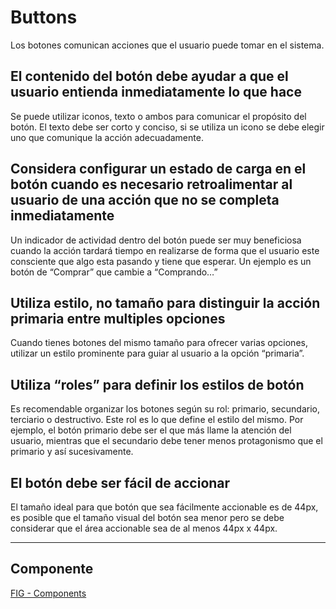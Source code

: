 # Buttons

Los botones comunican acciones que el usuario puede tomar en el sistema.

## El contenido del botón debe ayudar a que el usuario entienda inmediatamente lo que hace

Se puede utilizar iconos, texto o ambos para comunicar el propósito del botón. El texto debe ser corto y conciso, si se utiliza un icono se debe elegir uno que comunique la acción adecuadamente.

## Considera configurar un estado de carga en el botón cuando es necesario retroalimentar al usuario de una acción que no se completa inmediatamente

Un indicador de actividad dentro del botón puede ser muy beneficiosa cuando la acción tardará tiempo en realizarse de forma que el usuario este consciente que algo esta pasando y tiene que esperar. Un ejemplo es un botón de “Comprar” que cambie a “Comprando…”

## Utiliza estilo, no tamaño para distinguir la acción primaria entre multiples opciones

Cuando tienes botones del mismo tamaño para ofrecer varias opciones, utilizar un estilo prominente para guiar al usuario a la opción “primaria”.

## Utiliza “roles” para definir los estilos de botón

Es recomendable organizar los botones según su rol: primario, secundario, terciario o destructivo. Este rol es lo que define el estilo del mismo. Por ejemplo, el botón primario debe ser el que más llame la atención del usuario, mientras que el secundario debe tener menos protagonismo que el primario y así sucesivamente.

## El botón debe ser fácil de accionar

El tamaño ideal para que botón que sea fácilmente accionable es de 44px, es posible que el tamaño visual del botón sea menor pero se debe considerar que el área accionable sea de al menos 44px x 44px.

---

## Componente
[FIG - Components](https://www.figma.com/file/adTpzuue9VJyGt5D6bb45F/FIG---Components?node-id=2105%3A2440)